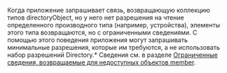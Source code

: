 
<!-- markdownlint-disable MD041-->

Когда приложение запрашивает связь, возвращающую коллекцию типов directoryObject, но у него нет разрешения на чтение определенного производного типа (например, устройства), элементы этого типа возвращаются, но с ограниченными сведениями. С помощью этого поведения приложения могут запрашивать минимальные разрешения, которые им требуются, а не использовать набор разрешений Directory.* Сведения см. в разделе [Ограниченные сведения, возвращаемые для недоступных объектов member](/graph/permissions-reference#limited-information-returned-for-inaccessible-member-objects).

